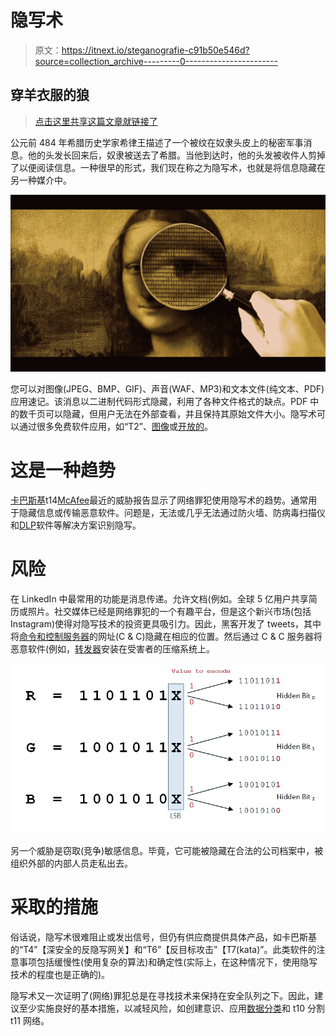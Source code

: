 # 隐写术

> 原文：<https://itnext.io/steganografie-c91b50e546d?source=collection_archive---------0----------------------->

## 穿羊衣服的狼

> [点击这里共享这篇文章就链接了](https://www.linkedin.com/cws/share?url=https%3A%2F%2Fitnext.io%2Fsteganografie-c91b50e546d)

公元前 484 年希腊历史学家希律王描述了一个被纹在奴隶头皮上的秘密军事消息。他的头发长回来后，奴隶被送去了希腊。当他到达时，他的头发被收件人剪掉了以便阅读信息。一种很早的形式，我们现在称之为隐写术，也就是将信息隐藏在另一种媒介中。

![](img/79d3205dee6b4568f4aff0bfa58de622.png)

您可以对图像(JPEG、BMP、GIF)、声音(WAF、MP3)和文本文件(纯文本、PDF)应用速记。该消息以二进制代码形式隐藏，利用了各种文件格式的缺点。PDF 中的数千页可以隐藏，但用户无法在外部查看，并且保持其原始文件大小。隐写术可以通过很多免费软件应用，如“T2”、[图像](http://imagesteganography.codeplex.com/)或[开放的](https://sourceforge.net/projects/openstego/files/)。

# 这是一种趋势

[卡巴斯基](https://www.kaspersky.com/about/press-releases/2017_steganography-multiple-hacking-groups-are-increasingly-using-the-technique-to-hide-stolen-information-inside-images)t14[McAfee](https://securingtomorrow.mcafee.com/mcafee-labs/mcafee-labs-threats-report-explores-malware-evasion-techniques-digital-steganography-password-stealer-fareit/)最近的威胁报告显示了网络罪犯使用隐写术的趋势。通常用于隐藏信息或传输恶意软件。问题是，无法或几乎无法通过防火墙、防病毒扫描仪和[DLP](https://en.wikipedia.org/wiki/Data_loss_prevention_software)软件等解决方案识别隐写。

# 风险

在 LinkedIn 中最常用的功能是消息传递。允许文档(例如。全球 5 亿用户共享简历或照片。社交媒体已经是网络罪犯的一个有趣平台，但是这个新兴市场(包括 Instagram)使得对隐写技术的投资更具吸引力。因此，黑客开发了 tweets，其中将[命令和控制服务器](https://www.trendmicro.com/vinfo/us/security/definition/command-and-control-(c-c)-server)的网址(C & C)隐藏在相应的位置。然后通过 C & C 服务器将恶意软件(例如，[转发器](https://www.linkit.nl/knowledge-base/239/Dossier_Ransomware_Deel_I_Een_introductie)安装在受害者的压缩系统上。

![](img/8d05c204a77b7fd1543f6e5dfcc8abc8.png)

另一个威胁是窃取(竞争)敏感信息。毕竟，它可能被隐藏在合法的公司档案中，被组织外部的内部人员走私出去。

# 采取的措施

俗话说，隐写术很难阻止或发出信号，但仍有供应商提供具体产品，如卡巴斯基的“T4”【深安全的反隐写网关】和“T6”【反目标攻击”【T7(kata)”。此类软件的注意事项包括缓慢性(使用复杂的算法)和确定性(实际上，在这种情况下，使用隐写技术的程度也是正确的)。

隐写术又一次证明了(网络)罪犯总是在寻找技术来保持在安全队列之下。因此，建议至少实施良好的基本措施，以减轻风险，如创建意识、应用[数据分类](https://www.linkit.nl/knowledge-base/289/Dataclassificatie_als_katalysator_voor_security_awareness_en_GDPR_compliance)和 t10 分割 t11 网络。